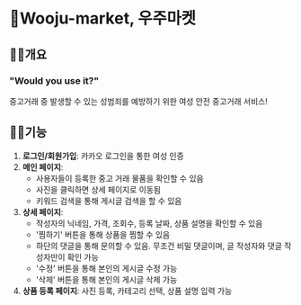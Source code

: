 # 🚀Wooju-market, 우주마켓 <br>

## ☝🏻개요
### "Would you use it?"
중고거래 중 발생할 수 있는 성범죄를 예방하기 위한 여성 안전 중고거래 서비스!<br>

## ✌🏻기능
1. **로그인/회원가입**: 카카오 로그인을 통한 여성 인증
2. **메인 페이지**:
   - 사용자들이 등록한 중고 거래 물품을 확인할 수 있음
   - 사진을 클릭하면 상세 페이지로 이동됨
   - 키워드 검색을 통해 게시글 검색을 할 수 있음
3. **상세 페이지**:
   - 작성자의 닉네임, 가격, 조회수, 등록 날짜, 상품 설명을 확인할 수 있음
   - '찜하기' 버튼을 통해 상품을 찜할 수 있음
   - 하단의 댓글을 통해 문의할 수 있음. 무조건 비밀 댓글이며, 글 작성자와 댓글 작성자만이 확인 가능
   - '수정' 버튼을 통해 본인의 게시글 수정 가능
   - '삭제' 버튼을 통해 본인의 게시글 삭제 가능
4. **상품 등록 페이지**: 사진 등록, 카테고리 선택, 상품 설명 입력 가능
